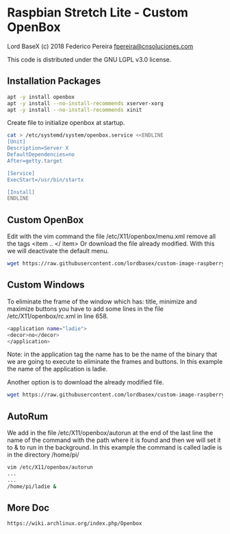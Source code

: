 # Raspbian Stretch Lite - Custom OpenBox

Lord BaseX (c) 2018
 Federico Pereira <fpereira@cnsoluciones.com>

This code is distributed under the GNU LGPL v3.0 license.



## Installation Packages


```bash
apt -y install openbox
apt -y install --no-install-recommends xserver-xorg
apt -y install --no-install-recommends xinit
```

Create file to initialize openbox at startup.

```bash
cat > /etc/systemd/system/openbox.service <<ENDLINE
[Unit]
Description=Server X
DefaultDependencies=no
After=getty.target

[Service]
ExecStart=/usr/bin/startx

[Install]
ENDLINE
```


## Custom OpenBox

Edit with the vim command the file /etc/X11/openbox/menu.xml remove all the tags <item .. </ item> Or download the file already modified.
With this we will deactivate the default menu.

```bash
wget https://raw.githubusercontent.com/lordbasex/custom-image-raspberry/master/openbox/menu.xml -O /etc/X11/openbox/menu.xml
```
## Custom Windows
To eliminate the frame of the window which has: title, minimize and maximize buttons you have to add some lines in the file /etc/X11/openbox/rc.xml in line 658.

```bash
<application name="ladie">
<decor>no</decor>
</application>
```
Note: in the application tag the name has to be the name of the binary that we are going to execute to eliminate the frames and buttons. In this example the name of the application is ladie.

Another option is to download the already modified file.
```bash
wget https://raw.githubusercontent.com/lordbasex/custom-image-raspberry/master/openbox/rc.xml -O/etc/X11/openbox/rc.xml
```
## AutoRum
We add in the file /etc/X11/openbox/autorun at the end of the last line the name of the command with the path where it is found and then we will set it to & to run in the background. In this example the command is called ladie is in the directory /home/pi/

```bash 
vim /etc/X11/openbox/autorun
...
...
/home/pi/ladie &
```

## More Doc

```
https://wiki.archlinux.org/index.php/Openbox
```

